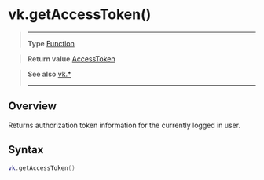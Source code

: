 # vk.getAccessToken()

> --------------------- ------------------------------------------------------------------------------------------
> __Type__              [Function](https://docs.coronalabs.com/api/type/Function.html)

> __Return value__      [AccessToken](/plugin/vk/type/AccessToken/)

> __See also__          [vk.*](/plugin/vk/)
> --------------------- ------------------------------------------------------------------------------------------

## Overview

Returns authorization token information for the currently logged in user.

## Syntax
```lua
vk.getAccessToken()
```